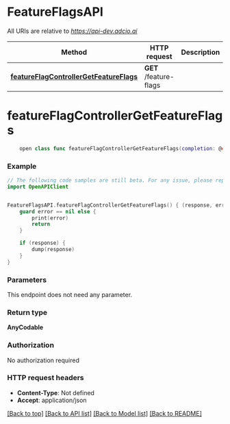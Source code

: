 # FeatureFlagsAPI

All URIs are relative to *https://api-dev.adcio.ai*

Method | HTTP request | Description
------------- | ------------- | -------------
[**featureFlagControllerGetFeatureFlags**](FeatureFlagsAPI.md#featureflagcontrollergetfeatureflags) | **GET** /feature-flags | 


# **featureFlagControllerGetFeatureFlags**
```swift
    open class func featureFlagControllerGetFeatureFlags(completion: @escaping (_ data: AnyCodable?, _ error: Error?) -> Void)
```



### Example
```swift
// The following code samples are still beta. For any issue, please report via http://github.com/OpenAPITools/openapi-generator/issues/new
import OpenAPIClient


FeatureFlagsAPI.featureFlagControllerGetFeatureFlags() { (response, error) in
    guard error == nil else {
        print(error)
        return
    }

    if (response) {
        dump(response)
    }
}
```

### Parameters
This endpoint does not need any parameter.

### Return type

**AnyCodable**

### Authorization

No authorization required

### HTTP request headers

 - **Content-Type**: Not defined
 - **Accept**: application/json

[[Back to top]](#) [[Back to API list]](../README.md#documentation-for-api-endpoints) [[Back to Model list]](../README.md#documentation-for-models) [[Back to README]](../README.md)

